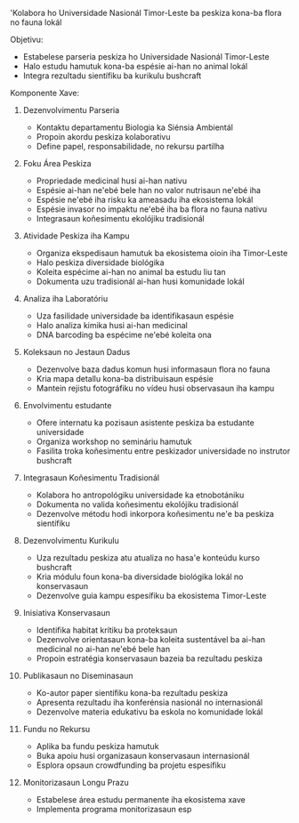 'Kolabora ho Universidade Nasionál Timor-Leste ba peskiza kona-ba flora no fauna lokál

Objetivu:
- Estabelese parseria peskiza ho Universidade Nasionál Timor-Leste
- Halo estudu hamutuk kona-ba espésie ai-han no animal lokál
- Integra rezultadu sientífiku ba kurikulu bushcraft

Komponente Xave:

1. Dezenvolvimentu Parseria
   - Kontaktu departamentu Biologia ka Siénsia Ambientál
   - Propoin akordu peskiza kolaborativu
   - Define papel, responsabilidade, no rekursu partilha

2. Foku Área Peskiza
   - Propriedade medicinal husi ai-han nativu
   - Espésie ai-han ne'ebé bele han no valor nutrisaun ne'ebé iha
   - Espésie ne'ebé iha risku ka ameasadu iha ekosistema lokál
   - Espésie invasor no impaktu ne'ebé iha ba flora no fauna nativu
   - Integrasaun koñesimentu ekolójiku tradisionál

3. Atividade Peskiza iha Kampu
   - Organiza ekspedisaun hamutuk ba ekosistema oioin iha Timor-Leste
   - Halo peskiza diversidade biológika
   - Koleita espécime ai-han no animal ba estudu liu tan
   - Dokumenta uzu tradisionál ai-han husi komunidade lokál

4. Analiza iha Laboratóriu
   - Uza fasilidade universidade ba identifikasaun espésie
   - Halo analiza kimika husi ai-han medicinal
   - DNA barcoding ba espécime ne'ebé koleita ona

5. Koleksaun no Jestaun Dadus
   - Dezenvolve baza dadus komun husi informasaun flora no fauna
   - Kria mapa detallu kona-ba distribuisaun espésie
   - Mantein rejistu fotográfiku no vídeu husi observasaun iha kampu

6. Envolvimentu estudante
   - Ofere internatu ka pozisaun asistente peskiza ba estudante universidade
   - Organiza workshop no semináriu hamutuk 
   - Fasilita troka koñesimentu entre peskizador universidade no instrutor bushcraft

7. Integrasaun Koñesimentu Tradisionál
   - Kolabora ho antropológiku universidade ka etnobotániku
   - Dokumenta no valida koñesimentu ekolójiku tradisionál
   - Dezenvolve métodu hodi inkorpora koñesimentu ne'e ba peskiza sientífiku

8. Dezenvolvimentu Kurikulu
   - Uza rezultadu peskiza atu atualiza no hasa'e konteúdu kurso bushcraft
   - Kria módulu foun kona-ba diversidade biológika lokál no konservasaun
   - Dezenvolve guia kampu espesífiku ba ekosistema Timor-Leste

9. Inisiativa Konservasaun
   - Identifika habitat krítiku ba proteksaun
   - Dezenvolve orientasaun kona-ba koleita sustentável ba ai-han medicinal no ai-han ne'ebé bele han
   - Propoin estratégia konservasaun bazeia ba rezultadu peskiza

10. Publikasaun no Diseminasaun
    - Ko-autor paper sientífiku kona-ba rezultadu peskiza
    - Apresenta rezultadu iha konferénsia nasionál no internasionál
    - Dezenvolve materia edukativu ba eskola no komunidade lokál

11. Fundu no Rekursu
    - Aplika ba fundu peskiza hamutuk 
    - Buka apoiu husi organizasaun konservasaun internasionál
    - Esplora opsaun crowdfunding ba projetu espesífiku

12. Monitorizasaun Longu Prazu
    - Estabelese área estudu permanente iha ekosistema xave
    - Implementa programa monitorizasaun esp